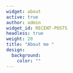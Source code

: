 ```yaml
---
widget: about
active: true
author: admin
widget_id: RECENT-POSTS
headless: true
weight: 20
title: "About me "
design:
  background:
    color: ""
---
```

